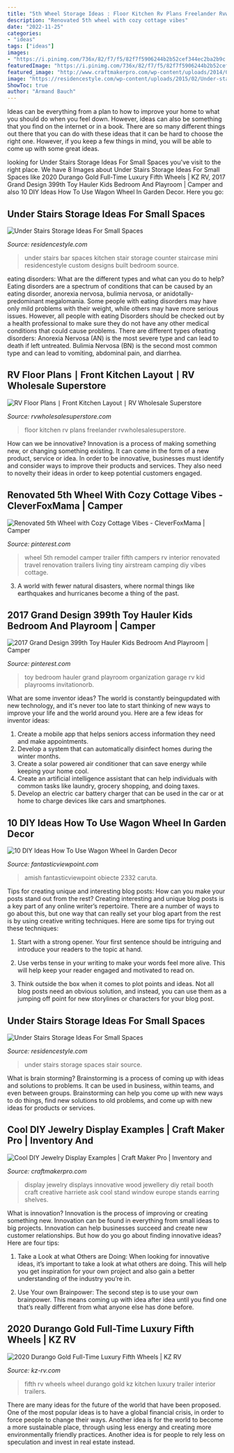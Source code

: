 ```yaml
---
title: "5th Wheel Storage Ideas : Floor Kitchen Rv Plans Freelander Rvwholesalesuperstore"
description: "Renovated 5th wheel with cozy cottage vibes"
date: "2022-11-25"
categories:
- "ideas"
tags: ["ideas"]
images:
- "https://i.pinimg.com/736x/82/f7/f5/82f7f5906244b2b52cef344ec2ba2b9c.jpg"
featuredImage: "https://i.pinimg.com/736x/82/f7/f5/82f7f5906244b2b52cef344ec2ba2b9c.jpg"
featured_image: "http://www.craftmakerpro.com/wp-content/uploads/2014/04/wood-stand.jpg"
image: "https://residencestyle.com/wp-content/uploads/2015/02/Under-stair-furniture.jpg"
ShowToc: true
author: "Armand Bauch"
---
```



Ideas can be everything from a plan to how to improve your home to what you should do when you feel down. However, ideas can also be something that you find on the internet or in a book. There are so many different things out there that you can do with these ideas that it can be hard to choose the right one. However, if you keep a few things in mind, you will be able to come up with some great ideas.

	

		
looking for Under Stairs Storage Ideas For Small Spaces you've visit to the right place. We have 8 Images about Under Stairs Storage Ideas For Small Spaces like 2020 Durango Gold Full-Time Luxury Fifth Wheels | KZ RV, 2017 Grand Design 399th Toy Hauler Kids Bedroom And Playroom | Camper and also 10 DIY Ideas How To Use Wagon Wheel In Garden Decor. Here you go:
		
    
## Under Stairs Storage Ideas For Small Spaces

<img loading=lazy src="https://www.residencestyle.com/wp-content/uploads/2015/02/under-stairs-bar.jpg" onerror="this.onerror=null;this.src='https://tse1.mm.bing.net/th?id=OIP.L5X44VlpfsqRJvP-vMPR6QHaFw&amp;pid=15.1';" alt="Under Stairs Storage Ideas For Small Spaces">

_Source: residencestyle.com_

>under stairs bar spaces kitchen stair storage counter staircase mini residencestyle custom designs built bedroom source. 

	

eating disorders: What are the different types and what can you do to help?
Eating disorders are a spectrum of conditions that can be caused by an eating disorder, anorexia nervosa, bulimia nervosa, or anidotally-predominant megalomania. Some people with eating disorders may have only mild problems with their weight, while others may have more serious issues. However, all people with eating Disorders should be checked out by a health professional to make sure they do not have any other medical conditions that could cause problems. 
There are different types ofeating disorders: Anorexia Nervosa (AN) is the most severe type and can lead to death if left untreated. Bulimia Nervosa (BN) is the second most common type and can lead to vomiting, abdominal pain, and diarrhea.

    
## RV Floor Plans ∣ Front Kitchen Layout ∣ RV Wholesale Superstore

<img loading=lazy src="https://www.rvwholesalesuperstore.com/assets/images/rv-floor/freelander.jpg" onerror="this.onerror=null;this.src='https://tse1.mm.bing.net/th?id=OIP.YcUQXFZQSANEW44CqHoALgHaEM&amp;pid=15.1';" alt="RV Floor Plans ∣ Front Kitchen Layout ∣ RV Wholesale Superstore">

_Source: rvwholesalesuperstore.com_

>floor kitchen rv plans freelander rvwholesalesuperstore. 

	

How can we be innovative?
Innovation is a process of making something new, or changing something existing. It can come in the form of a new product, service or idea. In order to be innovative, businesses must identify and consider ways to improve their products and services. They also need to novelty their ideas in order to keep potential customers engaged.

    
## Renovated 5th Wheel With Cozy Cottage Vibes - CleverFoxMama | Camper

<img loading=lazy src="https://i.pinimg.com/736x/cb/de/d9/cbded97a9aa49afe6beed8035a09a6cf.jpg" onerror="this.onerror=null;this.src='https://tse2.mm.bing.net/th?id=OIP._6ElNKKzkVJz8KAFcVe2WwHaJ1&amp;pid=15.1';" alt="Renovated 5th Wheel with Cozy Cottage Vibes - CleverFoxMama | Camper">

_Source: pinterest.com_

>wheel 5th remodel camper trailer fifth campers rv interior renovated travel renovation trailers living tiny airstream camping diy vibes cottage. 

	

3. A world with fewer natural disasters, where normal things like earthquakes and hurricanes become a thing of the past. 

    
## 2017 Grand Design 399th Toy Hauler Kids Bedroom And Playroom | Camper

<img loading=lazy src="https://i.pinimg.com/736x/82/f7/f5/82f7f5906244b2b52cef344ec2ba2b9c.jpg" onerror="this.onerror=null;this.src='https://tse2.mm.bing.net/th?id=OIP.QKVyuQCVFFhNK2TU0bGO-gHaHa&amp;pid=15.1';" alt="2017 Grand Design 399th Toy Hauler Kids Bedroom And Playroom | Camper">

_Source: pinterest.com_

>toy bedroom hauler grand playroom organization garage rv kid playrooms invitationorb. 

	

What are some inventor ideas?
The world is constantly beingupdated with new technology, and it's never too late to start thinking of new ways to improve your life and the world around you. Here are a few ideas for inventor ideas: 
1. Create a mobile app that helps seniors access information they need and make appointments. 
2. Develop a system that can automatically disinfect homes during the winter months. 
3. Create a solar powered air conditioner that can save energy while keeping your home cool. 
4. Create an artificial intelligence assistant that can help individuals with common tasks like laundry, grocery shopping, and doing taxes. 
5. Develop an electric car battery charger that can be used in the car or at home to charge devices like cars and smartphones.

    
## 10 DIY Ideas How To Use Wagon Wheel In Garden Decor

<img loading=lazy src="https://www.fantasticviewpoint.com/wp-content/uploads/2016/09/buy-large-wooden-planters-634x556.jpg" onerror="this.onerror=null;this.src='https://tse3.mm.bing.net/th?id=OIP.ZlbRQJ3UydD1ftjbcQxv9wHaGf&amp;pid=15.1';" alt="10 DIY Ideas How To Use Wagon Wheel In Garden Decor">

_Source: fantasticviewpoint.com_

>amish fantasticviewpoint obiecte 2332 caruta. 

	

Tips for creating unique and interesting blog posts: How can you make your posts stand out from the rest?
Creating interesting and unique blog posts is a key part of any online writer’s repertoire. There are a number of ways to go about this, but one way that can really set your blog apart from the rest is by using creative writing techniques. Here are some tips for trying out these techniques:
1. Start with a strong opener. Your first sentence should be intriguing and introduce your readers to the topic at hand.

2. Use verbs tense in your writing to make your words feel more alive. This will help keep your reader engaged and motivated to read on.

3. Think outside the box when it comes to plot points and ideas. Not all blog posts need an obvious solution, and instead, you can use them as a jumping off point for new storylines or characters for your blog post.


    
## Under Stairs Storage Ideas For Small Spaces

<img loading=lazy src="https://residencestyle.com/wp-content/uploads/2015/02/Under-stair-furniture.jpg" onerror="this.onerror=null;this.src='https://tse2.mm.bing.net/th?id=OIP.NwEe14gmLLEBtyprrNayCwHaMn&amp;pid=15.1';" alt="Under Stairs Storage Ideas For Small Spaces">

_Source: residencestyle.com_

>under stairs storage spaces stair source. 

	

What is brain storming?
Brainstorming is a process of coming up with ideas and solutions to problems. It can be used in business, within teams, and even between groups. Brainstorming can help you come up with new ways to do things, find new solutions to old problems, and come up with new ideas for products or services.

    
## Cool DIY Jewelry Display Examples | Craft Maker Pro | Inventory And

<img loading=lazy src="http://www.craftmakerpro.com/wp-content/uploads/2014/04/wood-stand.jpg" onerror="this.onerror=null;this.src='https://tse4.mm.bing.net/th?id=OIP.EWMZGb4IPYWIk5v2Bs-aUQAAAA&amp;pid=15.1';" alt="Cool DIY Jewelry Display Examples | Craft Maker Pro | Inventory and">

_Source: craftmakerpro.com_

>display jewelry displays innovative wood jewellery diy retail booth craft creative harriete ask cool stand window europe stands earring shelves. 

	

What is innovation?
Innovation is the process of improving or creating something new. Innovation can be found in everything from small ideas to big projects. Innovation can help businesses succeed and create new customer relationships. But how do you go about finding innovative ideas? Here are four tips:
1. Take a Look at what Others are Doing: When looking for innovative ideas, it’s important to take a look at what others are doing. This will help you get inspiration for your own project and also gain a better understanding of the industry you’re in.

2. Use Your own Brainpower: The second step is to use your own brainpower. This means coming up with idea after idea until you find one that’s really different from what anyone else has done before.


    
## 2020 Durango Gold Full-Time Luxury Fifth Wheels | KZ RV

<img loading=lazy src="https://www.kz-rv.com/2020-products/durango-gold-fifth-wheels/images/2020/photos/G381REF/interior/2020-KZ-RV-Durango-Gold-G381REF-Fifth-Wheel-Kitchen-large.jpg" onerror="this.onerror=null;this.src='https://tse3.mm.bing.net/th?id=OIP.ZrVoXr7jSB2cI0pT2PtSmgHaFF&amp;pid=15.1';" alt="2020 Durango Gold Full-Time Luxury Fifth Wheels | KZ RV">

_Source: kz-rv.com_

>fifth rv wheels wheel durango gold kz kitchen luxury trailer interior trailers. 

	

There are many ideas for the future of the world that have been proposed. One of the most popular ideas is to have a global financial crisis, in order to force people to change their ways. Another idea is for the world to become a more sustainable place, through using less energy and creating more environmentally friendly practices. Another idea is for people to rely less on speculation and invest in real estate instead.


